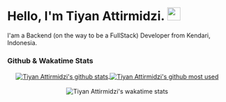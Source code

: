 # Hello, I'm Tiyan Attirmidzi. <img src="https://raw.githubusercontent.com/MartinHeinz/MartinHeinz/master/wave.gif" width="30px">

I'am a Backend (on the way to be a FullStack) Developer from Kendari, Indonesia.

### Github & Wakatime Stats

<div align="center">
    <a href="#">
        <img align="center" src="https://github-readme-stats.vercel.app/api?username=tiyan-attirmidzi&show_icons=true&theme=radical" alt="Tiyan Attirmidzi's github stats" />
    </a>
    <a href="#">
        <img align="center" src="https://github-readme-stats.vercel.app/api/top-langs/?username=tiyan-attirmidzi&show_icons=true&theme=radical&layout=compact" alt="Tiyan Attirmidzi's github most used" />
    </a>
</div>

<br />

<div align="center">
    <img src="https://github-readme-stats.vercel.app/api/wakatime?username=tiyanattirmidzi&show_icons=true&theme=radical" alt="Tiyan Attirmidzi's wakatime stats" />
</div>